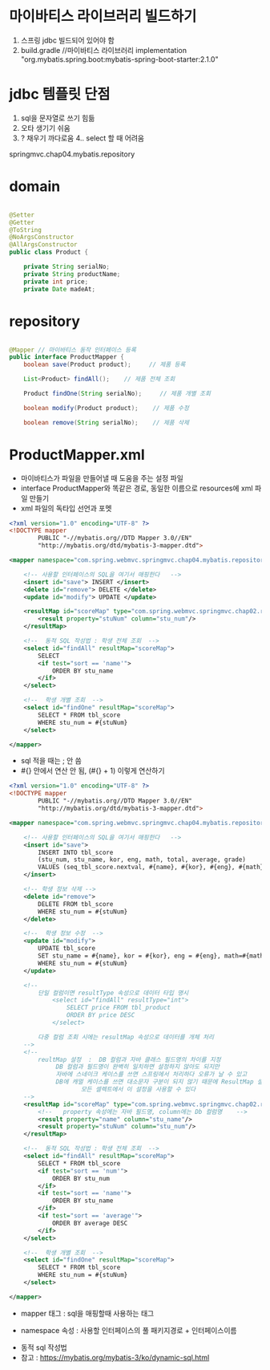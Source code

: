 # 마이바티스 라이브러리 빌드하기

1. 스프링 jdbc 빌드되어 있어야 함
2. build.gradle
   //마이바티스 라이브러리
   implementation "org.mybatis.spring.boot:mybatis-spring-boot-starter:2.1.0"

# jdbc 템플릿 단점

1. sql을 문자열로 쓰기 힘듦
2. 오타 생기기 쉬움
3. ? 채우기 까다로움
   4.. select 할 때 어려움

springmvc.chap04.mybatis.repository

# domain

```java

@Setter
@Getter
@ToString
@NoArgsConstructor
@AllArgsConstructor
public class Product {

    private String serialNo;
    private String productName;
    private int price;
    private Date madeAt;

```

# repository

```java

@Mapper // 마이바티스 동작 인터페이스 등록
public interface ProductMapper {
    boolean save(Product product);     // 제품 등록

    List<Product> findAll();    // 제품 전체 조회

    Product findOne(String serialNo);     // 제품 개별 조회

    boolean modify(Product product);    // 제품 수정

    boolean remove(String serialNo);    // 제품 삭제
```

# ProductMapper.xml
- 마이바티스가 파일을 만들어낼 때 도움을 주는 설정 파일
- interface ProductMapper와 똑같은 경로, 동일한 이름으로 resources에 xml 파일 만들기
- xml 파일의 독타입 선언과 포멧
```xml
<?xml version="1.0" encoding="UTF-8" ?>
<!DOCTYPE mapper
        PUBLIC "-//mybatis.org//DTD Mapper 3.0//EN"
        "http://mybatis.org/dtd/mybatis-3-mapper.dtd">

<mapper namespace="com.spring.webmvc.springmvc.chap04.mybatis.repository.ProductMapper">

    <!-- 사용할 인터페이스의 SQL을 여기서 매핑한다   -->
    <insert id="save"> INSERT </insert>
    <delete id="remove"> DELETE </delete>
    <update id="modify"> UPDATE </update>

    <resultMap id="scoreMap" type="com.spring.webmvc.springmvc.chap02.repository.Score">
        <result property="stuNum" column="stu_num"/>
    </resultMap>

    <!--  동적 SQL 작성법 : 학생 전체 조회  -->
    <select id="findAll" resultMap="scoreMap">
        SELECT
        <if test="sort == 'name'">
            ORDER BY stu_name
        </if>
    </select>

    <!--  학생 개별 조회  -->
    <select id="findOne" resultMap="scoreMap">
        SELECT * FROM tbl_score
        WHERE stu_num = #{stuNum}
    </select>

</mapper>
```
- sql 적을 때는 ; 안 씀
- #{} 안에서 연산 안 됨, (#{} + 1) 이렇게 연산하기 

```xml
<?xml version="1.0" encoding="UTF-8" ?>
<!DOCTYPE mapper
        PUBLIC "-//mybatis.org//DTD Mapper 3.0//EN"
        "http://mybatis.org/dtd/mybatis-3-mapper.dtd">

<mapper namespace="com.spring.webmvc.springmvc.chap04.mybatis.repository.ProductMapper">

    <!-- 사용할 인터페이스의 SQL을 여기서 매핑한다   -->
    <insert id="save">
        INSERT INTO tbl_score
        (stu_num, stu_name, kor, eng, math, total, average, grade)
        VALUES (seq_tbl_score.nextval, #{name}, #{kor}, #{eng}, #{math}, #{total}, #{average}, #{grade})
    </insert>

    <!-- 학생 정보 삭제 -->
    <delete id="remove">
        DELETE FROM tbl_score
        WHERE stu_num = #{stuNum}
    </delete>

    <!--  학생 정보 수정  -->
    <update id="modify">
        UPDATE tbl_score
        SET stu_name = #{name}, kor = #{kor}, eng = #{eng}, math=#{math}
        WHERE stu_num = #{stuNum}
    </update>

    <!--
        단일 컬럼이면 resultType 속성으로 데이터 타입 명시
            <select id="findAll" resultType="int">
                SELECT price FROM tbl_product
                ORDER BY price DESC
            </select>

        다중 컬럼 조회 시에는 resultMap 속성으로 데이터를 개체 처리
    -->
    <!--
        reultMap 설정  :  DB 컬럼과 자바 클래스 필드명의 차이를 지정
             DB 컬럼과 필드명이 완벽히 일치하면 설정하지 않아도 되지만
             자바에 스네이크 케이스를 쓰면 스프링에서 처리하다 오류가 날 수 있고
             DB에 캐멀 케이스를 쓰면 대소문자 구분이 되지 않기 때문에 ResultMap 설정을 해야 한다
                    모든 셀렉트에서 이 설정을 사용할 수 있다
    -->
    <resultMap id="scoreMap" type="com.spring.webmvc.springmvc.chap02.repository.Score">
        <!--   property 속성에는 자바 필드명, column에는 Db 컬럼명    -->
        <result property="name" column="stu_name"/>
        <result property="stuNum" column="stu_num"/>
    </resultMap>

    <!--  동적 SQL 작성법 : 학생 전체 조회  -->
    <select id="findAll" resultMap="scoreMap">
        SELECT * FROM tbl_score
        <if test="sort == 'num'">
            ORDER BY stu_num
        </if>
        <if test="sort == 'name'">
            ORDER BY stu_name
        </if>
        <if test="sort == 'average'">
            ORDER BY average DESC
        </if>
    </select>

    <!--  학생 개별 조회  -->
    <select id="findOne" resultMap="scoreMap">
        SELECT * FROM tbl_score
        WHERE stu_num = #{stuNum}
    </select>

</mapper>
```

- mapper 태그 : sql을 매핑할때 사용하는 태그

+ namespace 속성 : 사용할 인터페이스의 풀 패키지경로 + 인터페이스이름

- 동적 sql 작성법
- 참고 : https://mybatis.org/mybatis-3/ko/dynamic-sql.html
